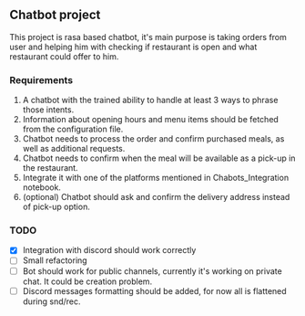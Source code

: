 ## Chatbot project
This project is rasa based chatbot, it's main purpose is taking orders from user and helping him
with checking if restaurant is open and what restaurant could offer to him.


### Requirements

1. A chatbot with the trained ability to handle at least 3 ways to phrase those intents.
2. Information about opening hours and menu items should be fetched from the configuration file.
3. Chatbot needs to process the order and confirm purchased meals, as well as additional requests.
4. Chatbot needs to confirm when the meal will be available as a pick-up in the restaurant.
5. Integrate it with one of the platforms mentioned in Chabots_Integration notebook.
6. (optional) Chatbot should ask and confirm the delivery address instead of pick-up option.

### TODO
- [x] Integration with discord should work correctly
- [ ] Small refactoring
- [ ] Bot should work for public channels, currently it's working on private chat. It could be creation problem.
- [ ] Discord messages formatting should be added, for now all is flattened during snd/rec.